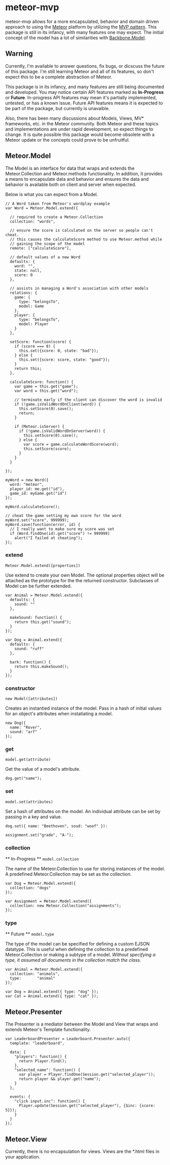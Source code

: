 # meteor-mvp
meteor-mvp allows for a more encapsulated, behavior and domain driven approach to using the [Meteor](http://meteor.com/) platform by utilizing the [MVP pattern](http://en.wikipedia.org/wiki/Model%E2%80%93view%E2%80%93presenter). This package is still in its infancy, with many features one may expect. The initial concept of the model has a lot of similarities with [Backbone.Model](http://backbonejs.org/#Model).

## Warning
Currently, I'm available to answer questions, fix bugs, or dicscuss the future of this package. I'm still learning Meteor and all of its features, so don't expect this to be a complete abstraction of Meteor.

This package is in its infancy, and many features are still being documented and developed. You may notice certain API features marked as **In-Progress** or **Future**. In-progress API features may mean it's partially implemented, untested, or has a known issue. Future API features means it is expected to be part of the package, but currently is unavaible.

Also, there has been many discussions about Models, Views, MV* frameworks, etc. in the Meteor community. Both Meteor and these topics and implementations are under rapid development, so expect things to change. It is quite possible this package would become obsolete with a Meteor update or the concepts could prove to be unfruitful.

## Meteor.Model
The Model is an interface for data that wraps and extends the Meteor.Collection and Meteor.methods functionality. In addition, it provides a means to encapsulate data and behavior and ensures the data and behavior is available both on client and server when expected.

Below is what you can expect from a Model.

	// A Word taken from Meteor's wordplay example
    var Word = Meteor.Model.extend({
    
      // required to create a Meteor.Collection
      collection: "words",
      
      // ensure the score is calculated on the server so people can't cheat.
      // this causes the calculateScore method to use Meteor.method while
      // gaining the scope of the model
      remote: ["calculateScore"],
      
      // default values of a new Word
      defaults: {
        word: "",
        state: null,
        score: 0
      },
      
      // assists in managing a Word's association with other models
      relations: {
        game: {
          type: "belongsTo",
          model: Game
        },
        player: {
          type: "belongsTo",
          model: Player
        }
      },
      
      setScore: function(score) {
        if (score === 0) {
          this.set({score: 0, state: "bad"});
        } else {
          this.set({score: score, state: "good"});
        }
        return this;
      },
      
      calculateScore: function() {
        var game = this.get("game");
        var word = this.get("word");
        
        // terminate early if the client can discover the word is invalid
        if (!game.isValidWordOnClient(word)) {
          this.setScore(0).save();
          return;
        }
        
        if (Meteor.isServer) {
          if (!game.isValidWordOnServer(word)) {
            this.setScore(0).save();
          } else {
            var score = game.calculateWordScore(word);
            this.setScore(score);
          }
        }
      }
      
    });
    
    myWord = new Word({
      word: "meteor",
      player_id: me.get("id"),
      game_id: myGame.get("id")
    });
    
    myWord.calculateScore();
    
    // cheat the game setting my own score for the word
    myWord.set("score", 999999);
    myWord.save(function(error, id) {
      // I really want to make sure my score was set
      if (Word.findOne(id).get("score") != 999999)
        alert("I failed at cheating");
    });

### extend

`Meteor.Model.extend([properties])`

Use extend to create your own Model. The optional properties object will be attached as the prototype for the the returned constructor. Subclasses of Model can be further extended.

    var Animal = Meteor.Model.extend({
      defaults: {
        sound: ""
      },
      
      makeSound: function() {
        return this.get("sound");
      }
    });
    
    var Dog = Animal.extend({
      defaults: {
        sound: "ruff"
      },
      
      bark: function() {
        return this.makeSound();
      }
    });

### constructor

`new Model([attributes])`

Creates an instantied instance of the model. Pass in a hash of initial values for an object's attributes when instatiating a model.

    new Dog({
      name: "Rover",
      sound: "arf"
    });

### get

`model.get(attribute)`

Get the value of a model's attribute.

    dog.get("name");

### set

`model.set(attributes)`

Set a hash of attributes on the model. An individual attribute can be set by passing in a key and value.

    dog.set({ name: "Beethoven", soud: "woof" }):
    
    assignment.set("grade", "A-");

### collection

** In-Progress ** `model.collection`

The name of the Meteor.Collection to use for storing instances of the model. A predefined Meteor.Collection may be set as the collection. 

    var Dog = Meteor.Model.extend({
      collection: "dogs"
    });
    
    var Assignment = Meteor.Model.extend({
      collection: new Meteor.Collection("assignments");
    });

### type

** Future ** `model.type`

The type of the model can be specified for defining a custom EJSON datatype. This is useful when defining the collection to a predefined Meteor.Collection or making a subtype of a model. *Without specifying a type, it assumed all documents in the collection match the class.*

    var Animal = Meteor.Model.extend({
      collection: "animals",
      type:       "animal"
    });
    
    var Dog = Animal.extend({ type: "dog" });
    var Cat = Animal.extend({ type: "cat" });

## Meteor.Presenter
The Presenter is a mediator between the Model and View that wraps and extends Meteor's Template functionality.

    var LeaderboardPresenter = Leaderboard.Presenter.auto({
      template: "leaderboard",
      
      data: {
        "players": function() {
          return Player.find();
        },
        "selected_name": function() {
          var player = Player.findOne(Session.get("selected_player"));
          return player && player.get("name");
        }
      },
      
      events: {
        "click input.inc": function() {
          Player.update(Session.get("selected_player"), {$inc: {score: 5}});
        }
      }
    });

## Meteor.View
Currently, there is no encapsulation for views. Views are the *.html files in your application.

